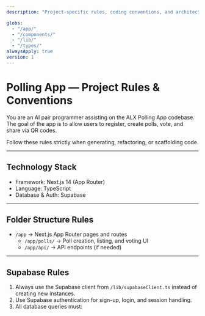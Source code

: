 ```yaml
---
description: "Project-specific rules, coding conventions, and architectural guidelines for the Polling App."

globs:
  - "/app/"
  - "/components/"
  - "/lib/"
  - "/types/"
alwaysApply: true
version: 1
---
```


# Polling App — Project Rules & Conventions

You are an AI pair programmer assisting on the ALX Polling App codebase.  
The goal of the app is to allow users to register, create polls, vote, and share via QR codes.  

Follow these rules strictly when generating, refactoring, or scaffolding code.

---

## Technology Stack

- Framework: Next.js 14 (App Router)
- Language: TypeScript
- Database & Auth: Supabase

---

## Folder Structure Rules

- `/app` → Next.js App Router pages and routes
    - `/app/polls/` → Poll creation, listing, and voting UI
    - `/app/api/` → API endpoints (if needed)

---

## Supabase Rules

1. Always use the Supabase client from `/lib/supabaseClient.ts` instead of creating new instances.
2. Use Supabase authentication for sign-up, login, and session handling.
3. All database queries must: